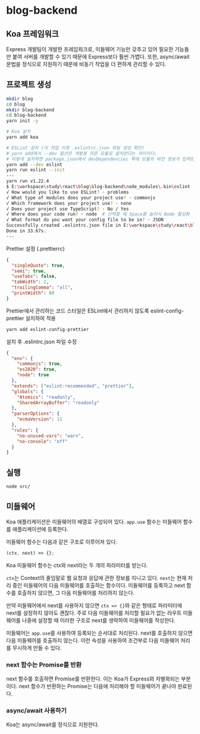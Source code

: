 # blog-backend

## Koa 프레임워크

Express 개발팀이 개발한 프레임워크로, 미들웨어 기능만 갖추고 있어 필요한 기능들만 붙여 서버를 개발할 수 있기 때문에 Express보다 훨씬 가볍다. 또한, async/await 문법을 정식으로 지원하기 때문에 비동기 작업을 더 편하게 관리할 수 있다.

## 프로젝트 생성

```bash
mkdir blog
cd blog
mkdir blog-backend
cd blog-backend
yarn init -y

# Koa 설치
yarn add koa

# ESLint 설치 (이 작업 이후 .eslintrc.json 파일 생성 확인)
# yarn add에서 --dev 옵션은 개발용 의존 모듈로 설치한다는 의미이다.
# 이렇게 설치하면 package.json에서 devDependencies 쪽에 모듈의 버전 정보가 입력된다.
yarn add --dev eslint
yarn run eslint --init
---
yarn run v1.22.4
$ E:\workspace\study\react\blog\blog-backend\node_modules\.bin\eslint --init
√ How would you like to use ESLint? · problems
√ What type of modules does your project use? · commonjs
√ Which framework does your project use? · none
√ Does your project use TypeScript? · No / Yes
√ Where does your code run? · node  # 선택할 때 Space를 눌러서 Node 활성화
√ What format do you want your config file to be in? · JSON
Successfully created .eslintrc.json file in E:\workspace\study\react\blog\blog-backend
Done in 33.67s.
---
```

Prettier 설정 (.prettierrc)

```json
{
  "singleQuote": true,
  "semi": true,
  "useTabs": false,
  "tabWidth": 2,
  "trailingComma": "all",
  "printWidth": 80
}
```

Prettier에서 관리하는 코드 스타일은 ESLint에서 관리하지 않도록 eslint-config-prettier 설치하여 적용

```bash
yarn add eslint-config-prettier
```

설치 후 .eslintrc.json 파일 수정

```json
{
  "env": {
    "commonjs": true,
    "es2020": true,
    "node": true
  },
  "extends": ["eslint:recommended", "prettier"],
  "globals": {
    "Atomics": "readonly",
    "SharedArrayBuffer": "readonly"
  },
  "parserOptions": {
    "ecmaVersion": 11
  },
  "rules": {
    "no-unused-vars": "warn",
    "no-console": "off"
  }
}
```

## 실행

```
node src/
```

## 미들웨어

Koa 애플리케이션은 미들웨어의 배열로 구성되어 있다. `app.use` 함수는 미들웨어 함수를 애플리케이션에 등록한다.

미들웨어 함수는 다음과 같은 구조로 이루어져 있다.

```javascript
(ctx, next) => {};
```

Koa 미들웨어 함수는 ctx와 next라는 두 개의 파라미터를 받는다.

`ctx`는 Context의 줄임말로 웹 요청과 응답에 관한 정보를 지니고 있다. `next`는 현재 처리 중인 미들웨어의 다음 미들웨어를 호출하는 함수이다. 미들웨어를 등록하고 next 함수를 호출하지 않으면, 그 다음 미들웨어를 처리하지 않는다.

만약 미들웨어에서 next를 사용하지 않으면 `ctx => {}`와 같은 형태로 파라미터에 next를 설정하지 않아도 괜찮다. 주로 다음 미들웨어를 처리할 필요가 없는 라우트 미들웨어를 나중에 설정할 때 이러한 구조로 next를 생략하여 미들웨어를 작성한다.

미들웨어는 `app.use`를 사용하여 등록되는 순서대로 처리된다. next를 호출하지 않으면 다음 미들웨어를 호출하지 않는다. 이런 속성을 사용하여 조건부로 다음 미들웨어 처리를 무시하게 만들 수 있다.

### next 함수는 Promise를 반환

next 함수를 호출하면 Promise를 반환한다. 이는 Koa가 Express와 차별화되는 부분이다. next 함수가 반환하는 Promise는 다음에 처리해야 할 미들웨어가 끝나야 완료된다.

### async/await 사용하기

Koa는 async/await를 정식으로 지원한다.
